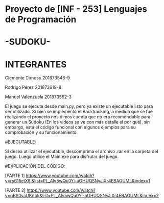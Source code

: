 
#	Proyecto de [INF - 253] Lenguajes de Programación	            #


#                           -SUDOKU-                    	      #

# INTEGRANTES

Clemente Donoso 201873546-9 

Rodrigo Pérez 201873619-8 

Manuel Valenzuela 201873552-3

El juego se ejecuta desde main.py, pero ya existe un ejecutable listo para ser utilizado. 
Si bien se implementó el Backtracking, a medida que se fue realizando el proyecto nos dimos cuenta que no era 
recomendable para generar un Sudoku (En los videos se ve con más detalle el por qué), sin embargo, está el código 
funcional con algunos ejemplos para su comprobación y su funcionamiento.

#EJECUTABLE: 

Si desea utilizar el ejecutable, descomprima el archivo .rar en la carpeta del juego. Luego utilice el Main.exe 
para disfrutar del juego.

#EXPLICACIÓN DEL CÓDIGO:

[PARTE 1] https://www.youtube.com/watch?v=rs61fietX6I&list=PL_Alv5wQu0Yi-aOHUQSNvJiXr4EBAOUML&index=1

[PARTE 2] https://www.youtube.com/watch?v=qBS0vaUKnbk&list=PL_Alv5wQu0Yi-aOHUQSNvJiXr4EBAOUML&index=2

